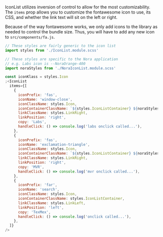 IconList utilizes inversion of control to allow for the most customizability. The `items` prop
allows you to customize the fontawesome icon to use, its CSS, and whether the link text will sit
on the left or right.

Because of the way fontawesome works, we only add icons to the library as needed to control the
bundle size. Thus, you will have to add any new icon to `src/components/fa.js`.

```jsx
// These styles are fairly generic to the icon list
import styles from './IconList.module.scss'

// These styles are specific to the Nora application
// e.g. Labs icon is --NoraOrange-400
import noraStyles from './NoraIconList.module.scss'

const iconKlass = styles.Icon
;<IconList
  items={[
    {
      iconPrefix: 'fas',
      iconName: 'window-close',
      iconClassName: styles.Icon,
      iconContainerClassName: `${styles.IconListContainer} ${noraStyles.LabsIconColor}`,
      linkClassName: styles.LinkRight,
      linkPosition: 'right',
      copy: 'Labs',
      handleClick: () => console.log('labs onclick called...'),
    },
    {
      iconPrefix: 'fas',
      iconName: 'exclamation-triangle',
      iconClassName: styles.Icon,
      iconContainerClassName: `${styles.IconListContainer} ${noraStyles.MVRIconColor}`,
      linkClassName: styles.LinkRight,
      linkPosition: 'right',
      copy: 'MVR',
      handleClick: () => console.log('mvr onclick called...'),
    },
    {
      iconPrefix: 'far',
      iconName: 'search',
      iconClassName: styles.Icon,
      iconContainerClassName: styles.IconListContainer,
      linkClassName: styles.LinkLeft,
      linkPosition: 'left',
      copy: 'TexMex',
      handleClick: () => console.log('onclick called...'),
    },
  ]}
/>
```
